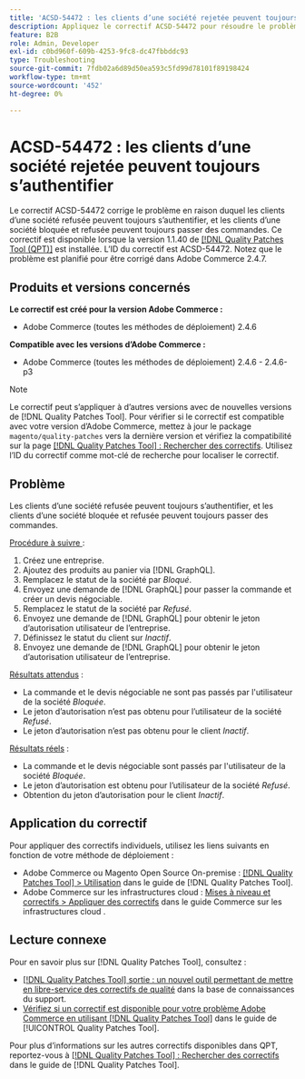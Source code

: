 ```yaml
---
title: 'ACSD-54472 : les clients d’une société rejetée peuvent toujours s’authentifier'
description: Appliquez le correctif ACSD-54472 pour résoudre le problème d’Adobe Commerce où les clients d’une société refusée peuvent toujours s’authentifier et où les clients d’une société bloquée et refusée peuvent toujours passer des commandes.
feature: B2B
role: Admin, Developer
exl-id: c0bd960f-609b-4253-9fc8-dc47fbbddc93
type: Troubleshooting
source-git-commit: 7fdb02a6d89d50ea593c5fd99d78101f89198424
workflow-type: tm+mt
source-wordcount: '452'
ht-degree: 0%

---
```


# ACSD-54472 : les clients d’une société rejetée peuvent toujours s’authentifier

Le correctif ACSD-54472 corrige le problème en raison duquel les clients d’une société refusée peuvent toujours s’authentifier, et les clients d’une société bloquée et refusée peuvent toujours passer des commandes. Ce correctif est disponible lorsque la version 1.1.40 de [[!DNL Quality Patches Tool (QPT)]](https://experienceleague.adobe.com/fr/docs/commerce-operations/tools/quality-patches-tool/quality-patches-tool-to-self-serve-quality-patches) est installée. L’ID du correctif est ACSD-54472. Notez que le problème est planifié pour être corrigé dans Adobe Commerce 2.4.7.

## Produits et versions concernés

**Le correctif est créé pour la version Adobe Commerce :**

* Adobe Commerce (toutes les méthodes de déploiement) 2.4.6

**Compatible avec les versions d’Adobe Commerce :**

* Adobe Commerce (toutes les méthodes de déploiement) 2.4.6 - 2.4.6-p3

>[!NOTE]
>
>Le correctif peut s’appliquer à d’autres versions avec de nouvelles versions de [!DNL Quality Patches Tool]. Pour vérifier si le correctif est compatible avec votre version d’Adobe Commerce, mettez à jour le package `magento/quality-patches` vers la dernière version et vérifiez la compatibilité sur la page [[!DNL Quality Patches Tool] : Rechercher des correctifs](https://experienceleague.adobe.com/tools/commerce-quality-patches/index.html?lang=fr). Utilisez l’ID du correctif comme mot-clé de recherche pour localiser le correctif.

## Problème

Les clients d’une société refusée peuvent toujours s’authentifier, et les clients d’une société bloquée et refusée peuvent toujours passer des commandes.

<u>Procédure à suivre </u> :

1. Créez une entreprise.
1. Ajoutez des produits au panier via [!DNL GraphQL].
1. Remplacez le statut de la société par *Bloqué*.
1. Envoyez une demande de [!DNL GraphQL] pour passer la commande et créer un devis négociable.
1. Remplacez le statut de la société par *Refusé*.
1. Envoyez une demande de [!DNL GraphQL] pour obtenir le jeton d’autorisation utilisateur de l’entreprise.
1. Définissez le statut du client sur *Inactif*.
1. Envoyez une demande de [!DNL GraphQL] pour obtenir le jeton d’autorisation utilisateur de l’entreprise.

<u>Résultats attendus</u> :

* La commande et le devis négociable ne sont pas passés par l&#39;utilisateur de la société *Bloquée*.
* Le jeton d’autorisation n’est pas obtenu pour l’utilisateur de la société *Refusé*.
* Le jeton d’autorisation n’est pas obtenu pour le client *Inactif*.

<u>Résultats réels</u> :

* La commande et le devis négociable sont passés par l&#39;utilisateur de la société *Bloquée*.
* Le jeton d’autorisation est obtenu pour l’utilisateur de la société *Refusé*.
* Obtention du jeton d’autorisation pour le client *Inactif*.

## Application du correctif

Pour appliquer des correctifs individuels, utilisez les liens suivants en fonction de votre méthode de déploiement :

* Adobe Commerce ou Magento Open Source On-premise : [[!DNL Quality Patches Tool] > Utilisation](/help/tools/quality-patches-tool/usage.md) dans le guide de [!DNL Quality Patches Tool].
* Adobe Commerce sur les infrastructures cloud : [Mises à niveau et correctifs > Appliquer des correctifs](https://experienceleague.adobe.com/docs/commerce-cloud-service/user-guide/develop/upgrade/apply-patches.html?lang=fr) dans le guide Commerce sur les infrastructures cloud .

## Lecture connexe

Pour en savoir plus sur [!DNL Quality Patches Tool], consultez :

* [[!DNL Quality Patches Tool] sortie : un nouvel outil permettant de mettre en libre-service des correctifs de qualité](https://experienceleague.adobe.com/fr/docs/commerce-operations/tools/quality-patches-tool/quality-patches-tool-to-self-serve-quality-patches) dans la base de connaissances du support.
* [Vérifiez si un correctif est disponible pour votre problème Adobe Commerce en utilisant [!DNL Quality Patches Tool]](/help/tools/quality-patches-tool/patches-available-in-qpt/check-patch-for-magento-issue-with-magento-quality-patches.md) dans le guide de [!UICONTROL Quality Patches Tool].


Pour plus d’informations sur les autres correctifs disponibles dans QPT, reportez-vous à [[!DNL Quality Patches Tool] : Rechercher des correctifs](https://experienceleague.adobe.com/tools/commerce-quality-patches/index.html?lang=fr) dans le guide de [!DNL Quality Patches Tool].
